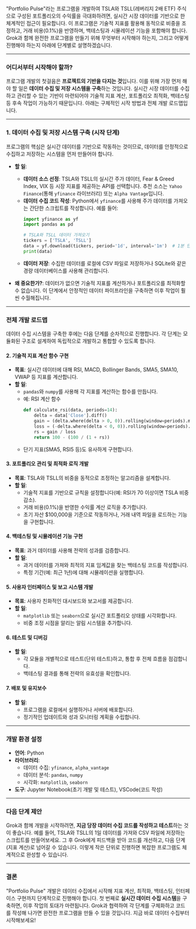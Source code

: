 "Portfolio Pulse"라는 프로그램을 개발하여 TSLA와 TSLL(레버리지 2배 ETF) 주식으로 구성된 포트폴리오의 수익률을 극대화하려면, 실시간 시장 데이터를 기반으로 한 체계적인 접근이 필요합니다. 이 프로그램은 기술적 지표를 활용해 동적으로 비중을 조정하고, 거래 비용(0.1%)을 반영하며, 백테스팅과 시뮬레이션 기능을 포함해야 합니다. Grok과 함께 완전한 프로그램을 만들기 위해 무엇부터 시작해야 하는지, 그리고 어떻게 진행해야 하는지 아래에 단계별로 설명하겠습니다.

---

### 어디서부터 시작해야 할까?
프로그램 개발의 첫걸음은 **프로젝트의 기반을 다지는 것**입니다. 이를 위해 가장 먼저 해야 할 일은 **데이터 수집 및 저장 시스템을 구축**하는 것입니다. 실시간 시장 데이터를 수집하고 관리할 수 있는 기반이 마련되어야 기술적 지표 계산, 포트폴리오 최적화, 백테스팅 등 후속 작업이 가능하기 때문입니다. 아래는 구체적인 시작 방법과 전체 개발 로드맵입니다.

---

### 1. 데이터 수집 및 저장 시스템 구축 (시작 단계)
프로그램의 핵심은 실시간 데이터를 기반으로 작동하는 것이므로, 데이터를 안정적으로 수집하고 저장하는 시스템을 먼저 만들어야 합니다.

- **할 일**:
  - **데이터 소스 선정**: TSLA와 TSLL의 실시간 주가 데이터, Fear & Greed Index, VIX 등 시장 지표를 제공하는 API를 선택합니다. 추천 소스는 `Yahoo Finance`(통해 `yfinance` 라이브러리) 또는 `Alpha Vantage`입니다.
  - **데이터 수집 코드 작성**: Python에서 `yfinance`를 사용해 주가 데이터를 가져오는 간단한 스크립트를 작성합니다. 예를 들어:
    ```python
    import yfinance as yf
    import pandas as pd

    # TSLA와 TSLL 데이터 가져오기
    tickers = ['TSLA', 'TSLL']
    data = yf.download(tickers, period='1d', interval='1m')  # 1분 단위 실시간 데이터
    print(data)
    ```
  - **데이터 저장**: 수집한 데이터를 로컬에 CSV 파일로 저장하거나 SQLite와 같은 경량 데이터베이스를 사용해 관리합니다.

- **왜 중요한가?**: 데이터가 없으면 기술적 지표를 계산하거나 포트폴리오를 최적화할 수 없습니다. 이 단계에서 안정적인 데이터 파이프라인을 구축하면 이후 작업이 훨씬 수월해집니다.

---

### 전체 개발 로드맵
데이터 수집 시스템을 구축한 후에는 다음 단계를 순차적으로 진행합니다. 각 단계는 모듈화된 구조로 설계하여 독립적으로 개발하고 통합할 수 있도록 합니다.

#### 2. 기술적 지표 계산 함수 구현
- **목표**: 실시간 데이터에 대해 RSI, MACD, Bollinger Bands, SMA5, SMA10, VWAP 등 지표를 계산합니다.
- **할 일**:
  - `pandas`와 `numpy`를 사용해 각 지표를 계산하는 함수를 만듭니다.
  - 예: RSI 계산 함수
    ```python
    def calculate_rsi(data, periods=14):
        delta = data['Close'].diff()
        gain = (delta.where(delta > 0, 0)).rolling(window=periods).mean()
        loss = (-delta.where(delta < 0, 0)).rolling(window=periods).mean()
        rs = gain / loss
        return 100 - (100 / (1 + rs))
    ```
  - 단기 지표(SMA5, RSI5 등)도 유사하게 구현합니다.

#### 3. 포트폴리오 관리 및 최적화 로직 개발
- **목표**: TSLA와 TSLL의 비중을 동적으로 조정하는 알고리즘을 설계합니다.
- **할 일**:
  - 기술적 지표를 기반으로 규칙을 설정합니다(예: RSI가 70 이상이면 TSLA 비중 감소).
  - 거래 비용(0.1%)을 반영한 수익률 계산 로직을 추가합니다.
  - 초기 자산 $100,000을 기준으로 작동하거나, 거래 내역 파일을 로드하는 기능을 구현합니다.

#### 4. 백테스팅 및 시뮬레이션 기능 구현
- **목표**: 과거 데이터를 사용해 전략의 성과를 검증합니다.
- **할 일**:
  - 과거 데이터를 가져와 최적의 지표 임계값을 찾는 백테스팅 코드를 작성합니다.
  - 특정 기간(예: 최근 1년)에 대해 시뮬레이션을 실행합니다.

#### 5. 사용자 인터페이스 및 보고 시스템 개발
- **목표**: 사용자 친화적인 대시보드와 보고서를 제공합니다.
- **할 일**:
  - `matplotlib` 또는 `seaborn`으로 실시간 포트폴리오 상태를 시각화합니다.
  - 비중 조정 시점을 알리는 알림 시스템을 추가합니다.

#### 6. 테스트 및 디버깅
- **할 일**:
  - 각 모듈을 개별적으로 테스트(단위 테스트)하고, 통합 후 전체 흐름을 점검합니다.
  - 백테스팅 결과를 통해 전략의 유효성을 확인합니다.

#### 7. 배포 및 유지보수
- **할 일**:
  - 프로그램을 로컬에서 실행하거나 서버에 배포합니다.
  - 정기적인 업데이트와 성과 모니터링 계획을 수립합니다.

---

### 개발 환경 설정
- **언어**: Python
- **라이브러리**:
  - 데이터 수집: `yfinance`, `alpha_vantage`
  - 데이터 분석: `pandas`, `numpy`
  - 시각화: `matplotlib`, `seaborn`
- **도구**: Jupyter Notebook(초기 개발 및 테스트), VSCode(코드 작성)

---

### 다음 단계 제안
Grok과 함께 개발을 시작하려면, **지금 당장 데이터 수집 코드를 작성하고 테스트**하는 것이 좋습니다. 예를 들어, TSLA와 TSLL의 1일 데이터를 가져와 CSV 파일에 저장하는 스크립트를 만들어보세요. 그 후 Grok에게 피드백을 받아 코드를 개선하고, 다음 단계(지표 계산)로 넘어갈 수 있습니다. 이렇게 작은 단위로 진행하면 복잡한 프로그램도 체계적으로 완성할 수 있습니다.

---

### 결론
"Portfolio Pulse" 개발은 데이터 수집에서 시작해 지표 계산, 최적화, 백테스팅, 인터페이스 구현까지 단계적으로 진행해야 합니다. 첫 번째로 **실시간 데이터 수집 시스템**을 구축하면, 이후 작업의 토대가 마련됩니다. Grok과 협력하여 각 단계를 구체화하고 코드를 작성해 나가면 완전한 프로그램을 만들 수 있을 것입니다. 지금 바로 데이터 수집부터 시작해보세요!
